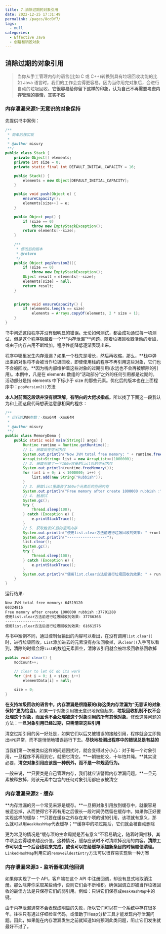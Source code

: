 ```yaml
---
title: 7.消除过期的对象引用
date: 2022-12-25 17:31:49
permalink: /pages/8cd9f7/
tags: 
  - null
categories: 
  - Effective Java
  - 创建和销毁对象
---
```


## 消除过期的对象引用

> 当你从手工管理内存的语言(比如 C 或 C++)转换到具有垃圾回收功能的比如 Java 语言时，我们的工作会变得更容易，因为当你用完对象后，会进行自动的垃圾回收。**它很容易给你留下这样的印象，认为自己不再需要考虑内存管理的事情，其实不然**

### 内存泄漏来源1-无意识的对象保持

先提供书中案例：

```java
/**
 * 简单的栈实现
 *
 * @author misury
 **/
public class Stack {
    private Object[] elements;
    private int size = 0;
    private static final int DEFAULT_INITIAL_CAPACITY = 16;

    public Stack() {
        elements = new Object[DEFAULT_INITIAL_CAPACITY];
    }

    public void push(Object e) {
        ensureCapacity();
        elements[size++] = e;
    }

    public Object pop() {
        if (size == 0)
            throw new EmptyStackException();
        return elements[--size];
    }
    
    /**
     * 修改后的版本
     * @return
     */
    public Object popVersion2(){
        if (size == 0)
            throw new EmptyStackException();
        Object result = elements[--size];
        elements[size] = null;
        return result;
    }
    

    private void ensureCapacity() {
        if (elements.length == size)
            elements = Arrays.copyOf(elements, 2 * size + 1);
    }
}
```

书中阐述这段程序并没有很明显的错误。无论如何测试，都会成功通过每一项测试，但是这个程序隐藏着一个**“内存泄漏”**问题。随着垃圾回收器活动的增加，或由于内存占用不断增加，程序性能降低逐渐表现出来。

程序中哪里发生内存泄漏？如果一个栈先是增长，然后再收缩，那么，**栈中弹出来的对象将不会被当作垃圾回收，即使使用栈的程序不再引用这些对象，它们也不会被回收。**因为栈内部维护着这些对象的过期引用(永远也不会再被解除的引用)。本例中，凡是在 elements 数组的“活动部分”之外的任何引用都是过期的。活动部分是指 elements 中下标小于 size 的那些元素。优化后的版本也在上面程序中：`popVersion2()`方法

**本人对前面这段话并没有很理解，有明白的大佬求指点**。所以找了下面这一段我认为和上面这段代码想表达意思相同的程序：

```java
/**
 * 运行的JVM参数：-Xmx64M -Xms64M
 *
 * @author misury
 **/
public class MemoryDemo {
    public static void main(String[] args) {
        Runtime runtime = Runtime.getRuntime();
        // 1. 获取现在空闲内存
        System.out.println("Now JVM total free memory: " + runtime.freeMemory());
        ArrayList<String> list = new ArrayList<>(1000000);
        // 2. 获取创建了一个100w容量的list后的空闲内存
        System.out.println(runtime.freeMemory());
        for (int i = 0; i < 1000000; i++) {
            list.add(new String("Rubbish"));
        }
        // 3. 获取list里面装了100w个元素后的空闲内存
        System.out.println("Free memory after create 1000000 rubbish :" + runtime.freeMemory());
        // 4. 触发GC
        System.gc();
        try {
            Thread.sleep(100);
        } catch (Exception e) {
            e.printStackTrace();
        }
        // 5. 获取触发GC后的空闲内存
        System.out.println("使用list.clear方法前进行垃圾回收的效果: " +runtime.freeMemory());
        System.out.println("------------------");
        list.clear();
        System.gc();
        try {
            Thread.sleep(100);
        } catch (Exception e) {
            e.printStackTrace();
        }
        System.out.println("使用list.clear方法后进行垃圾回收的效果: " + runtime.freeMemory());
    }
}
```

运行结果:

```bash
Now JVM total free memory: 64519120
60324816
Free memory after create 1000000 rubbish :37701288
使用list.clear方法前进行垃圾回收的效果: 37786368
------------------
使用list.clear方法后进行垃圾回收的效果: 61661576
```

与书中案例不同，通过控制台输出的内容可以看出，在没有调用`list.clear()`时，进行垃圾回收，`List`添加进去的元素没有办法回收掉，从`clear()`入手可以看到，清除的时候会将`list`的数组元素置空，清除该引用就会被垃圾回收器回收掉

```java
public void clear() {
    modCount++;

    // clear to let GC do its work
    for (int i = 0; i < size; i++)
        elementData[i] = null;

    size = 0;
}
```

**在支持垃圾回收的语言中，内存泄漏是很隐蔽的(称这类内存泄漏为“无意识的对象保持”更为恰当)**。如果一个对象引用被无意识地保留起来，**垃圾回收机制不仅不会处理这个对象，而且也不会处理被这个对象引用的所有其他对象**。修改这类问题的方法：**一旦对象引用已经过期，只需清空这些引用**

清空过期引用的另一好处是，如果它们以后又被错误的接触引用，程序就会立即抛出`NPE`异常，而不是悄悄地错误运行下去。**尽快地检测出程序中的错误总是有益的**

当我们第一次被类似这样的问题困扰时，就会变得过分小心：对于每一个对象引用，一旦程序不再用到它，就把它清空。**一朝被蛇咬，十年怕井绳。**其实没必要，**清空对象引用应该是一种例外，而不是一种规范行为。**

一般来说，**只要类是自己管理内存，我们就应该警惕内存泄漏问题。**一旦元素被释放掉，则该元素中包含的任何对象引用都应该被清空



### 内存泄漏来源2 - 缓存

**内存泄漏的另一个常见来源是缓存。**一旦把对象引用放到缓存中，就很容易被遗忘掉，从而使得它不再有用之后很长一段时间仍然留在缓存中。如果你正好要实现这样的缓存：**只要在缓存之外存在某个项的键的引用，该项就有意义，那么就可以用`WeakHashMap`代表缓存；**缓存中的项过期后，它们就会被自动删除

更为常见的情况是“缓存项的生命周期是否有意义”不容易确定，随着时间推移，其中项会变得越来越没价值。这种情况，缓存应该时不时清除掉没用的内容。**清除工作可以由一个后台线程来完成，或也可以在给缓存添加新条目的时候顺便清理。**`LinkedHashMap`利用它的`removeEldestEntry`方法可以很容易实现后一种方案



### 内存泄漏来源3 - 监听器和其他回调

如果你实现了一个 API，客户端在这个 API 中注册回调，却没有显式地取消注册。那么除非你采取某些动作，否则它们会不断堆积。确保回调立即被当作垃圾回收的最佳方法是只保存它们的弱引用。例如：只讲它们保存成`WeakHashMap`中的键。



由于内存泄漏通常不会表现成明显的失败，所以它们可以在一个系统中存在很多年。往往只有通过仔细检查代码，或借助于Heap分析工具才能发现内存泄漏问题。因此，如果能在内存泄漏发生之前就知道如何预测此类问题，阻止它们发生就最好不过了。
